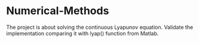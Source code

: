 # Numerical-Methods
The project is about solving the continuous Lyapunov equation.
Validate the implementation comparing it with lyap() function from Matlab.
